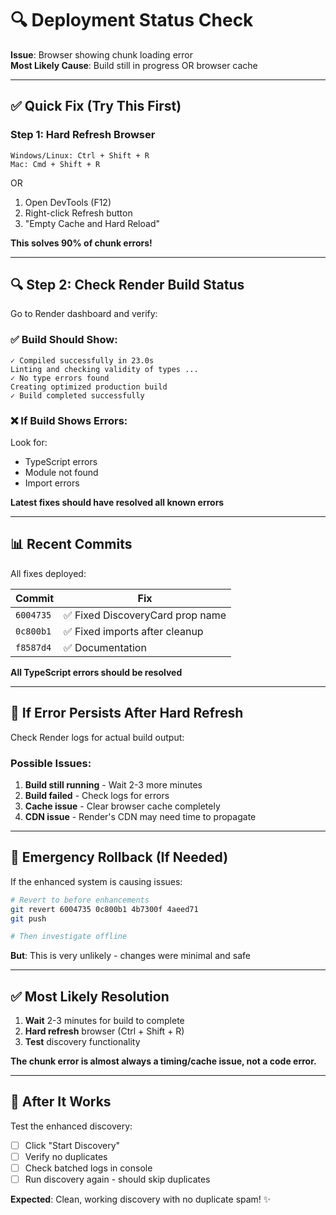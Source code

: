 # 🔍 Deployment Status Check

**Issue**: Browser showing chunk loading error  
**Most Likely Cause**: Build still in progress OR browser cache  

---

## ✅ **Quick Fix (Try This First)**

### **Step 1: Hard Refresh Browser**

```
Windows/Linux: Ctrl + Shift + R
Mac: Cmd + Shift + R
```

OR

1. Open DevTools (F12)
2. Right-click Refresh button
3. "Empty Cache and Hard Reload"

**This solves 90% of chunk errors!**

---

## 🔍 **Step 2: Check Render Build Status**

Go to Render dashboard and verify:

### **✅ Build Should Show**:
```
✓ Compiled successfully in 23.0s
Linting and checking validity of types ...
✓ No type errors found
Creating optimized production build
✓ Build completed successfully
```

### **❌ If Build Shows Errors**:
Look for:
- TypeScript errors
- Module not found
- Import errors

**Latest fixes should have resolved all known errors**

---

## 📊 **Recent Commits**

All fixes deployed:

| Commit | Fix |
|--------|-----|
| `6004735` | ✅ Fixed DiscoveryCard prop name |
| `0c800b1` | ✅ Fixed imports after cleanup |
| `f8587d4` | ✅ Documentation |

**All TypeScript errors should be resolved**

---

## 🚨 **If Error Persists After Hard Refresh**

Check Render logs for actual build output:

### **Possible Issues**:

1. **Build still running** - Wait 2-3 more minutes
2. **Build failed** - Check logs for errors
3. **Cache issue** - Clear browser cache completely
4. **CDN issue** - Render's CDN may need time to propagate

---

## 🔧 **Emergency Rollback** (If Needed)

If the enhanced system is causing issues:

```bash
# Revert to before enhancements
git revert 6004735 0c800b1 4b7300f 4aeed71
git push

# Then investigate offline
```

**But**: This is very unlikely - changes were minimal and safe

---

## ✅ **Most Likely Resolution**

1. **Wait** 2-3 minutes for build to complete
2. **Hard refresh** browser (Ctrl + Shift + R)
3. **Test** discovery functionality

**The chunk error is almost always a timing/cache issue, not a code error.**

---

## 📝 **After It Works**

Test the enhanced discovery:
- [ ] Click "Start Discovery"
- [ ] Verify no duplicates
- [ ] Check batched logs in console
- [ ] Run discovery again - should skip duplicates

**Expected**: Clean, working discovery with no duplicate spam! ✨
